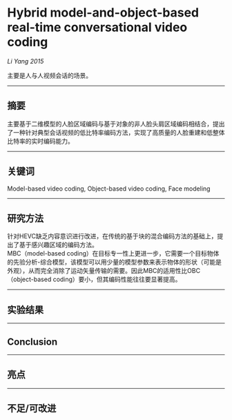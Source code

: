# Hybrid model-and-object-based real-time conversational video coding

*Li Yang 2015*  

主要是人与人视频会话的场景。  

---
## 摘要
主要基于二维模型的人脸区域编码与基于对象的非人脸头肩区域编码相结合，提出了一种针对典型会话视频的低比特率编码方法，实现了高质量的人脸重建和低整体比特率的实时编码能力。  


---
## 关键词
Model-based video coding, Object-based video coding, Face modeling  

---
## 研究方法
针对HEVC缺乏内容意识进行改进，在传统的基于块的混合编码方法的基础上，提出了基于感兴趣区域的编码方法。  
MBC（model-based coding）在目标专一性上更进一步，它需要一个目标物体的先验分析-综合模型，该模型可以用少量的模型参数来表示物体的形状（可能是外观），从而完全消除了运动矢量传输的需要。因此MBC的适用性比OBC（object-based coding）要小，但其编码性能往往要显著提高。  

---
## 实验结果

---
## Conclusion

---
## 亮点

---
## 不足/可改进
